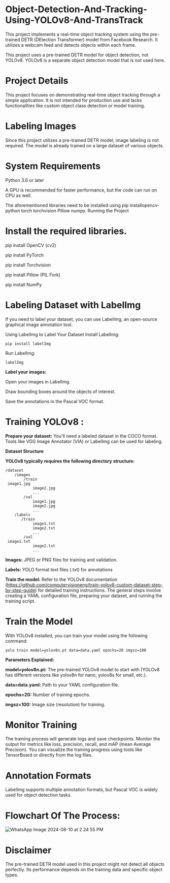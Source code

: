 # Object-Detection-And-Tracking-Using-YOLOv8-And-TransTrack

This project implements a real-time object tracking system using the pre-trained DETR (DEtection Transformer) model from Facebook Research. It utilizes a webcam feed and detects objects within each frame.

This project uses a pre-trained DETR model for object detection, not YOLOv8. YOLOv8 is a separate object detection model that is not used here.

# Project Details

This project focuses on demonstrating real-time object tracking through a simple application. It is not intended for production use and lacks functionalities like custom object class detection or model training.

# Labeling Images

Since this project utilizes a pre-trained DETR model, image labeling is not required. The model is already trained on a large dataset of various objects.

# System Requirements

Python 3.6 or later

A GPU is recommended for faster performance, but the code can run on CPU as well.

The aforementioned libraries need to be installed using pip installopencv-python torch torchvision Pillow numpy.
Running the Project

# Install the required libraries.

pip install OpenCV (cv2)

pip install PyTorch

pip install Torchvision

pip install Pillow (PIL Fork)

pip install NumPy

# Labeling Dataset with LabelImg
If you need to label your dataset, you can use LabelImg, an open-source graphical image annotation tool.

Using LabelImg to Label Your Dataset
Install LabelImg:

```
pip install labelImg
```
Run LabelImg:
```
labelImg
```
**Label your images:**

Open your images in LabelImg.

Draw bounding boxes around the objects of interest.

Save the annotations in the Pascal VOC format.

# Training YOLOv8 :

**Prepare your dataset:** You'll need a labeled dataset in the COCO format. Tools like VGG Image Annotator (VIA) or LabelImg can be used for labeling.

**Dataset Structure**

**YOLOv8 typically requires the following directory structure:**
```
/dataset
    /images
        /train
 image1.jpg
            image2.jpg
            ...
        /val
            image1.jpg
            image2.jpg
            ...
    /labels
       /train
            image1.txt
            image2.txt
            ...
        /val
 image1.txt
            image2.txt
            ...
```
**Images:** JPEG or PNG files for training and validation.

**Labels:** YOLO format text files (.txt) for annotations 

**Train the model:** Refer to the YOLOv8 documentation (https://github.com/computervisioneng/train-yolov8-custom-dataset-step-by-step-guide) for detailed training instructions. The general steps involve creating a YAML configuration file, preparing your dataset, and running the training script.

# Train the Model

With YOLOv8 installed, you can train your model using the following command:
```
yolo train model=yolov8n.pt data=data.yaml epochs=20 imgsz=100
```
**Parameters Explained:**

**model=yolov8n.pt:** The pre-trained YOLOv8 model to start with (YOLOv8 has different versions like yolov8n for nano, yolov8s for small, etc.).

**data=data.yaml:** Path to your YAML configuration file.

**epochs=20:** Number of training epochs.

**imgsz=100:** Image size (resolution) for training.

# Monitor Training

The training process will generate logs and save checkpoints. Monitor the output for metrics like loss, precision, recall, and mAP (mean Average Precision). You can visualize the training progress using tools like TensorBoard or directly from the log files.

# Annotation Formats
LabelImg supports multiple annotation formats, but Pascal VOC is widely used for object detection tasks.

# Flowchart Of The Process:

![WhatsApp Image 2024-08-10 at 2 24 55 PM](https://github.com/user-attachments/assets/8abe34a9-fb29-40ca-aaaf-16e99ec5aeb9)

# Disclaimer

The pre-trained DETR model used in this project might not detect all objects perfectly. Its performance depends on the training data and specific object types.
